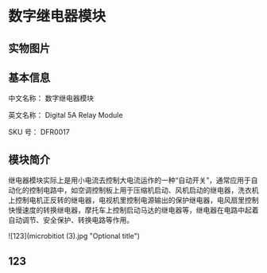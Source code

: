 # 数字继电器模块

## 实物图片

## 基本信息

中文名称：	数字继电器模块

英文名称：	Digital 5A Relay Module

SKU  号：	DFR0017

## 模块简介

继电器模块实际上是用小电流去控制大电流运作的一种“自动开关”，通常应用于自动化的控制电路中，如空调控制板上用于压缩机启动、风机启动的继电器，洗衣机上控制电机正反转的继电器，电视机里控制电源输出的保护继电器，电风扇里控制快慢速度的转换继电器，摩托车上控制启动马达的继电器等，继电器在电路中起着自动调节、安全保护、转换电路等作用。

![123](microbitiot (3).jpg "Optional title")

## 123

